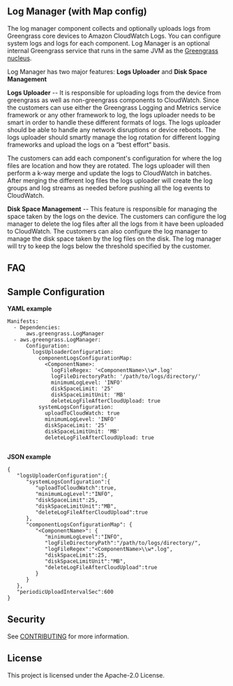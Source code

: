 ## Log Manager (with Map config)

The log manager component collects and optionally uploads logs from Greengrass core devices to Amazon CloudWatch Logs. 
You can configure system logs and logs for each component. Log Manager is an optional internal Greengrass service that runs in the same JVM as the 
[Greengrass nucleus](https://github.com/aws/aws-greengrass-nucleus).

Log Manager has two major features: **Logs Uploader** and **Disk Space Management**
  
**Logs Uploader** --
It is responsible for uploading logs from the device from greengrass as well as non-greengrass components to CloudWatch.
Since the customers can use either the Greengrass Logging and Metrics service framework or any other framework to log, the 
logs uploader needs to be smart in order to handle these different formats of logs. 
The logs uploader should be able to handle any network disruptions or device reboots. The logs uploader should smartly
manage the log rotation for different logging frameworks and upload the logs on a “best effort” basis.
 
The customers can add each component's configuration for where the log files are location and how they are rotated. The
logs uploader will then perform a k-way merge and update the logs to CloudWatch in batches. After merging the different 
log files the logs uploader will create the log groups and log streams as needed before pushing all the log events to
CloudWatch.

**Disk Space Management** --
This feature is responsible for managing the space taken by the logs on the device. The customers can configure the log manager
to delete the log files after all the logs from it have been uploaded to CloudWatch. The customers can also configure
the log manager to manage the disk space taken by the log files on the disk. The log manager will try to keep the logs below
the threshold specified by the customer.

## FAQ

## Sample Configuration
**YAML example**
```
Manifests:
  - Dependencies:
      aws.greengrass.LogManager
  - aws.greengrass.LogManager:
      Configuration:
        logsUploaderConfiguration: 
          componentLogsConfigurationMap:
            <ComponentName>: 
              logFileRegex: '<ComponentName>\\w*.log'
              logFileDirectoryPath: '/path/to/logs/directory/'
              minimumLogLevel: 'INFO'
              diskSpaceLimit: '25'
              diskSpaceLimitUnit: 'MB'
              deleteLogFileAfterCloudUpload: true
          systemLogsConfiguration:
            uploadToCloudWatch: true
            minimumLogLevel: 'INFO'
            diskSpaceLimit: '25'
            diskSpaceLimitUnit: 'MB'
            deleteLogFileAfterCloudUpload: true
        
```

**JSON example**
```
{
   "logsUploaderConfiguration":{
      "systemLogsConfiguration":{
         "uploadToCloudWatch":true,
         "minimumLogLevel":"INFO",
         "diskSpaceLimit":25,
         "diskSpaceLimitUnit":"MB",
         "deleteLogFileAfterCloudUpload":true
      },
      "componentLogsConfigurationMap": {
         "<ComponentName>": {
            "minimumLogLevel":"INFO",
            "logFileDirectoryPath":"/path/to/logs/directory/",
            "logFileRegex":"<ComponentName>\\w*.log",
            "diskSpaceLimit":25,
            "diskSpaceLimitUnit":"MB",
            "deleteLogFileAfterCloudUpload":true
         }
      }
   },
   "periodicUploadIntervalSec":600
}
```
## Security

See [CONTRIBUTING](CONTRIBUTING.md#security-issue-notifications) for more information.

## License

This project is licensed under the Apache-2.0 License.

